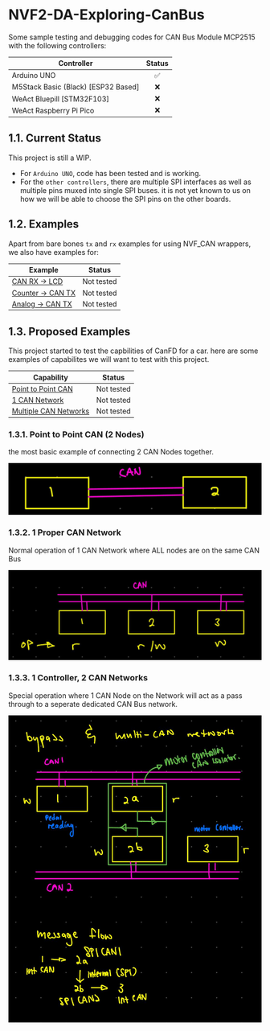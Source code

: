# NVF2-DA-Exploring-CanBus

Some sample testing and debugging codes for CAN Bus Module MCP2515 with the following controllers:

| Controller                          | Status |
|-------------------------------------|:------:|
| Arduino UNO                         |   ✅    |
| M5Stack Basic (Black) [ESP32 Based] |   ❌    |
| WeAct Bluepill [STM32F103]          |   ❌    |
| WeAct Raspberry Pi Pico             |   ❌    |

## 1.1. Current Status

This project is still a WIP.

- For `Arduino UNO`, code has been tested and is working.
- For the `other controllers`, there are multiple SPI interfaces as well as multiple pins muxed into single SPI buses. it is not yet known to us on how we will be able to choose the SPI pins on the other boards.

## 1.2. Examples

Apart from bare bones `tx` and `rx` examples for using NVF_CAN wrappers, we also have examples for:

| Example                                                      |   Status   |
|--------------------------------------------------------------|:----------:|
| [CAN RX -> LCD](./NVF2-CanFD/examples/main_rx_lcd.cpp)       | Not tested |
| [Counter -> CAN TX](./NVF2-CanFD/examples/main_tx.cpp)       | Not tested |
| [Analog -> CAN TX](./NVF2-CanFD/examples/main_tx_analog.cpp) | Not tested |

## 1.3. Proposed Examples

This project started to test the capbilities of CanFD for a car. here are some examples of capabilites we will want to test with this project.

| Capability                                         |   Status   |
|----------------------------------------------------|:----------:|
| [Point to Point CAN](#point-to-point-can-2-nodes)  | Not tested |
| [1 CAN Network](#1-proper-can-network)             | Not tested |
| [Multiple CAN Networks](#1-controller-2-can-networks) | Not tested |

### 1.3.1. Point to Point CAN (2 Nodes)

the most basic example of connecting 2 CAN Nodes together.

![img](rsc/P2P_CAN_CONN.jpg)

### 1.3.2. 1 Proper CAN Network

Normal operation of 1 CAN Network where ALL nodes are on the same CAN Bus

![img](rsc/CAN_NETWORK.jpg)

### 1.3.3. 1 Controller, 2 CAN Networks

Special operation where 1 CAN Node on the Network will act as a pass through to a seperate dedicated CAN Bus network.

![img](rsc/MULTI_CAN_NETWORKS.jpg)
